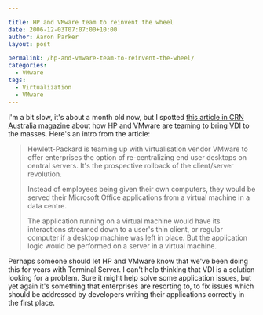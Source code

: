 ```yaml
---

title: HP and VMware team to reinvent the wheel
date: 2006-12-03T07:07:00+10:00
author: Aaron Parker
layout: post

permalink: /hp-and-vmware-team-to-reinvent-the-wheel/
categories:
  - VMware
tags:
  - Virtualization
  - VMware
---
```

I'm a bit slow, it's about a month old now, but I spotted [this article in CRN Australia magazine](http://www.crn.com.au/story.aspx?CIID=68005&s=hp+vmware) about how HP and VMware are teaming to bring [VDI](http://www.vmware.com/solutions/desktop/vdi.html) to the masses. Here's an intro from the article:

> Hewlett-Packard is teaming up with virtualisation vendor VMware to offer enterprises the option of re-centralizing end user desktops on central servers. It's the prospective rollback of the client/server revolution.
> 
> Instead of employees being given their own computers, they would be served their Microsoft Office applications from a virtual machine in a data centre.
> 
> The application running on a virtual machine would have its interactions streamed down to a user's thin client, or regular computer if a desktop machine was left in place. But the application logic would be performed on a server in a virtual machine.

Perhaps someone should let HP and VMware know that we've been doing this for years with Terminal Server. I can't help thinking that VDI is a solution looking for a problem. Sure it might help solve some application issues, but yet again it's something that enterprises are resorting to, to fix issues which should be addressed by developers writing their applications correctly in the first place.